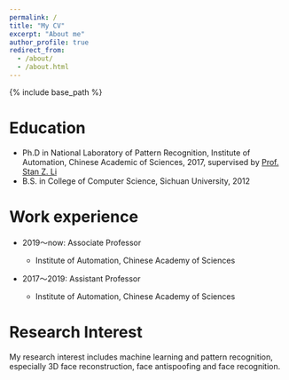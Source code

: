 ```yaml
---
permalink: /
title: "My CV"
excerpt: "About me"
author_profile: true
redirect_from: 
  - /about/
  - /about.html
---
```


{% include base_path %}

Education
======
* Ph.D in National Laboratory of Pattern Recognition, Institute of Automation, Chinese Academic of Sciences, 2017, supervised by [Prof. Stan Z. Li](http://www.cbsr.ia.ac.cn/users/szli/)
* B.S. in College of Computer Science, Sichuan University, 2012

Work experience
======
* 2019～now: Associate Professor
  * Institute of Automation, Chinese Academy of Sciences

* 2017～2019: Assistant Professor
  * Institute of Automation, Chinese Academy of Sciences
  
Research Interest
======
My research interest includes machine learning and pattern recognition, especially 3D face reconstruction, face antispoofing and face recognition.

